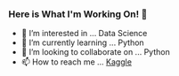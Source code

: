 ### Here is What I'm Working On! 👋

- 👀 I’m interested in ... Data Science
- 🌱 I’m currently learning ... Python
- 💞️ I’m looking to collaborate on ... Python
- 📫 How to reach me ... [Kaggle](https://www.kaggle.com/nigelclinton)
